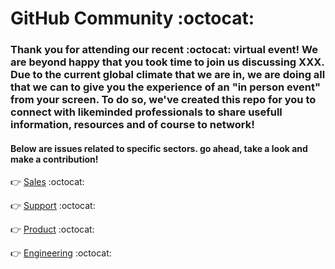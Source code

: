 # GitHub Community :octocat: 
### Thank you for attending our recent :octocat: virtual event! We are beyond happy that you took time to join us discussing XXX. Due to the current global climate that we are in, we are doing all that we can to give you the experience of an "in person event" from your screen. To do so, we've created this repo for you to connect with likeminded professionals to share usefull information, resources and of course to network!

#### Below are issues related to specific sectors. go ahead, take a look and make a contribution!
:point_right: [Sales](https://github.com/freshprince95/Events-Community/issues/4) :octocat:

:point_right: [Support](https://github.com/freshprince95/Events-Community/issues/3) :octocat:

:point_right: [Product](https://github.com/freshprince95/Events-Community/issues/2) :octocat:

:point_right: [Engineering](https://github.com/freshprince95/Events-Community/issues/1) :octocat:


